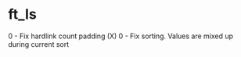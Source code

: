 # ft_ls

0	-	Fix hardlink count padding (X)
0	-	Fix sorting. Values are mixed up during current sort
